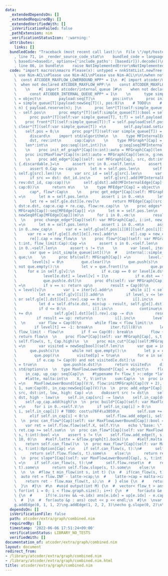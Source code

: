 ```yaml
---
data:
  _extendedDependsOn: []
  _extendedRequiredBy: []
  _extendedVerifiedWith: []
  _isVerificationFailed: false
  _pathExtension: nim
  _verificationStatusIcon: ':warning:'
  attributes:
    links: []
  bundledCode: "Traceback (most recent call last):\n  File \"/opt/hostedtoolcache/Python/3.10.5/x64/lib/python3.10/site-packages/onlinejudge_verify/documentation/build.py\"\
    , line 71, in _render_source_code_stat\n    bundled_code = language.bundle(stat.path,\
    \ basedir=basedir, options={'include_paths': [basedir]}).decode()\n  File \"/opt/hostedtoolcache/Python/3.10.5/x64/lib/python3.10/site-packages/onlinejudge_verify/languages/nim.py\"\
    , line 86, in bundle\n    raise NotImplementedError\nNotImplementedError\n"
  code: "import macros\nmacro Please(x): untyped = nnkStmtList.newTree()\n\nPlease\
    \ use Nim-ACL\nPlease use Nim-ACL\nPlease use Nim-ACL\n\n\nwhen not declared ATCODER_MAXFLOW_LOWERBOUND_HPP:\n\
    \  const ATCODER_MAXFLOW_LOWERBOUND_HPP* = 1\n  #[ import atcoder/maxflow ]#\n\
    \  when not declared ATCODER_MAXFLOW_HPP:\n    const ATCODER_MAXFLOW_HPP* = 1\n\
    \    \n    #[ import atcoder/internal_queue ]#\n    when not declared ATCODER_INTERNAL_QUEUE_HPP:\n\
    \      const ATCODER_INTERNAL_QUEUE_HPP* = 1\n    \n      type simple_queue[T]\
    \ = object\n        payload:seq[T]\n        pos:int\n      proc init_simple_queue*[T]():auto\
    \ = simple_queue[T](payload:newSeq[T](), pos:0)\n    # TODO\n    #      void reserve(int\
    \ n) { payload.reserve(n); }\n      proc len*[T](self:simple_queue[T]):int = self.payload.len\
    \ - self.pos\n      proc empty*[T](self:simple_queue[T]):bool = self.pos == self.payload.len\n\
    \      proc push*[T](self:var simple_queue[T], t:T) = self.payload.add(t)\n  \
    \    proc front*[T](self:simple_queue[T]):T = self.payload[self.pos]\n      proc\
    \ clear*[T](self:var simple_queue[T]) =\n        self.payload.setLen(0)\n    \
    \    self.pos = 0;\n      proc pop*[T](self:var simple_queue[T]) = self.pos.inc\n\
    \      discard\n    import std/algorithm\n  \n    type MFInternalEdge[Cap] = object\n\
    \      dst, rev:int\n      cap:Cap\n    \n    type MFGraph*[Cap] = object\n  \
    \    len*:int\n      pos:seq[(int,int)]\n      g:seq[seq[MFInternalEdge[Cap]]]\n\
    \    \n    proc init_mf_graph*[Cap](n:int):auto = MFGraph[Cap](len:n, g:newSeq[seq[MFInternalEdge[Cap]]](n))\n\
    \    proc initMaxFlow*[Cap](n:int):auto = MFGraph[Cap](len:n, g:newSeq[seq[MFInternalEdge[Cap]]](n))\n\
    \    \n    proc add_edge*[Cap](self: var MFGraph[Cap], src, dst:int, cap:Cap):int\
    \ {.discardable.}=\n      assert src in 0..<self.len\n      assert dst in 0..<self.len\n\
    \      assert 0.Cap <= cap\n      let m = self.pos.len\n      self.pos.add((src,\
    \ self.g[src].len))\n      var src_id = self.g[src].len\n      var dst_id = self.g[dst].len\n\
    \      if src == dst: dst_id.inc\n      self.g[src].add(MFInternalEdge[Cap](dst:dst,\
    \ rev:dst_id, cap:cap))\n      self.g[dst].add(MFInternalEdge[Cap](dst:src, rev:src_id,\
    \ cap:0))\n      return m\n    \n    type MFEdge*[Cap] = object\n      src*, dst*:int\n\
    \      cap*, flow*:Cap\n    \n    proc get_edge*[Cap](self: MFGraph[Cap], i:int):MFEdge[Cap]\
    \ =\n      let m = self.pos.len\n      assert i in 0..<m\n      let e = self.g[self.pos[i][0]][self.pos[i][1]]\n\
    \      let re = self.g[e.dst][e.rev]\n      return MFEdge[Cap](src:self.pos[i][0],\
    \ dst:e.dst, cap:e.cap + re.cap, flow:re.cap)\n  \n    proc edges*[Cap](self:\
    \ MFGraph[Cap]):seq[MFEdge[Cap]] =\n      let m = self.pos.len\n      result =\
    \ newSeqOfCap[MFEdge[Cap]](m)\n      for i in 0..<m:\n        result.add(self.get_edge(i))\n\
    \  \n    proc change_edge*[Cap](self: var MFGraph[Cap], i:int, new_cap, new_flow:Cap)\
    \ =\n      let m = self.pos.len\n      assert i in 0..<m\n      assert new_flow\
    \ in 0..new_cap\n      var e = self.g[self.pos[i][0]][self.pos[i][1]].addr\n \
    \     var re = self.g[e[].dst][e[].rev].addr\n      e[].cap = new_cap - new_flow\n\
    \      re[].cap = new_flow\n  \n    proc flow*[Cap](self: var MFGraph[Cap], s,\
    \ t:int, flow_limit:Cap):Cap =\n      assert s in 0..<self.len\n      assert t\
    \ in 0..<self.len\n      assert s != t\n    \n      var level, iter = newSeq[int](self.len)\n\
    \      var que = init_simple_queue[int]()\n  #    internal::simple_queue<int>\
    \ que;\n    \n      proc bfs(self: MFGraph[Cap]) =\n        level.fill(-1)\n \
    \       level[s] = 0\n        que.clear()\n        que.push(s)\n        while\
    \ not que.empty():\n          let v = que.front()\n          que.pop()\n     \
    \     for e in self.g[v]:\n            if e.cap == 0 or level[e.dst] >= 0: continue\n\
    \            level[e.dst] = level[v] + 1\n            if e.dst == t: return\n\
    \            que.push(e.dst)\n      proc dfs(self: var MFGraph[Cap], v:int, up:Cap):Cap\
    \ =\n        if v == s: return up\n        result = Cap(0)\n        let level_v\
    \ = level[v]\n        var i = iter[v].addr\n        while i[] < self.g[v].len:\n\
    \          let e = self.g[v][i[]].addr\n          if level_v <= level[e[].dst]\
    \ or self.g[e[].dst][e[].rev].cap == 0:\n            i[].inc\n            continue\n\
    \          let d = self.dfs(e.dst, min(up - result, self.g[e[].dst][e[].rev].cap))\n\
    \          if d <= 0:\n            i[].inc\n            continue\n          self.g[v][i[]].cap\
    \ += d\n          self.g[e[].dst][e[].rev].cap -= d\n          result += d\n \
    \         if result == up: return\n          i[].inc\n        level[v] = self.len\n\
    \  \n      var flow = Cap(0)\n      while flow < flow_limit:\n        self.bfs()\n\
    \        if level[t] == -1: break\n        iter.fill(0)\n        let f = self.dfs(t,\
    \ flow_limit - flow)\n        if f == Cap(0): break\n        flow += f\n     \
    \ return flow\n  \n    proc flow*[Cap](self: var MFGraph[Cap], s,t:int):auto =\
    \ self.flow(s, t, Cap.high)\n  \n    proc min_cut*[Cap](self:MFGraph[Cap], s:int):seq[bool]\
    \ =\n      var visited = newSeq[bool](self.len)\n      var que = init_simple_queue[int]()\n\
    \      que.push(s)\n      while not que.empty():\n        let p = que.front()\n\
    \        que.pop()\n        visited[p] = true\n        for e in self.g[p]:\n \
    \         if e.cap != Cap(0) and not visited[e.dst]:\n            visited[e.dst]\
    \ = true\n            que.push(e.dst)\n      return visited\n    discard\n  import\
    \ std/options\n  \n  type MaxFlowLowerBound*[Cap] = object\n    flow: MFGraph[Cap]\n\
    \    in_cap, up_cap: seq[Cap]\n    #typename F< flow_t >::edge *latte, *malta;\n\
    \    #latte, malta:int\n    X, Y, V:int\n    sum:Cap\n  \n  proc initMaxFlowLowerBound*[Cap](V:int):MaxFlowLowerBound[Cap]\
    \ =\n    MaxFlowLowerBound[Cap](V:V, flow:initMFGraph[Cap](V + 2), X:V, Y:V +\
    \ 1, sum:Cap(0), in_cap:newSeq[Cap](V))\n  \n  proc add_edge*[Cap](self: var MaxFlowLowerBound[Cap],\
    \ src, dst:int, low, high: Cap) =\n    doAssert src != dst\n    self.flow.add_edge(src,\
    \ dst, high - low)\n    self.in_cap[src] -= low\n    self.in_cap[dst] += low\n\
    \    self.up_cap.add(high)\n  \n  proc build*[Cap](self: var MaxFlowLowerBound[Cap])\
    \ =\n    for i in 0..<self.V:\n      if self.in_cap[i] > 0:\n        self.flow.add_edge(self.X,\
    \ i, self.in_cap[i]) # TODO: cost\u76F4\u3059\n        self.sum += self.in_cap[i]\n\
    \      elif self.in_cap[i] < 0:\n        self.flow.add_edge(i, self.Y, -self.in_cap[i])\n\
    \  \n  proc can_flow*[Cap](self: var MaxFlowLowerBound[Cap]):bool =\n    self.build()\n\
    \    var ret = self.flow.flow(self.X, self.Y)\n    echo \"base: \", ret\n    return\
    \ ret.cap >= self.sum\n  \n  proc can_flow*[Cap](self: var MaxFlowLowerBound[Cap],\
    \ s, t:int):bool =\n    assert s != t\n    self.flow.add_edge(t, s, Cap.high div\
    \ 10, 0)\n    #self.latte = &flow.graph[t].back()\n    #self.malta = &flow.graph[s].back()\n\
    \    return self.can_flow()\n  \n  proc max_flow*[Cap](self: var MaxFlowLowerBound[Cap],\
    \ s, t:int):Option[Cap] =\n    if self.can_flow(s, t):\n#      self.flow.reset\n\
    \      return self.flow.flow(s, t).some\n    else:\n      return result.T.none\n\
    \  \n  proc slope*[Cap](self: var MaxFlowLowerBound[Cap], s, t:int):Option[seq[Cap]]\
    \ =\n    if self.can_flow(s, t):\n#      self.flow.reset\n  #    return self.flow.slope(s,\
    \ t).some\n      return self.flow.slope(s, t).some\n    else:\n      return result.T.none\n\
    \  \n  \n  #flow_t min_flow(int s, int t) {\n  #  if(can_flow(s, t)) {\n  #  \
    \  auto ret = flow.INF - latte->cap;\n  #    latte->cap = malta->cap = 0;\n  #\
    \    return ret - flow.max_flow(t, s);\n  #  } else {\n  #    return -1;\n  #\
    \  }\n  #}\n  #\n  #void output(int M) {\n  #  vector< flow_t > ans(M);\n  # \
    \ for(int i = 0; i < flow.graph.size(); i++) {\n  #    for(auto &e : flow.graph[i])\
    \ {\n  #      if(!e.isrev && ~e.idx) ans[e.idx] = up[e.idx] - e.cap;\n  #    }\n\
    \  #  }\n  #  for(auto &p : ans) cout << p << endl;\n  #}\n  \nvar g = initMaxFlowLowerBound[int](3)\n\
    g.addEdge(0, 1, 1, 2)\ng.addEdge(1, 2, 2, 3)\necho g.slope(0, 2)\n\n"
  dependsOn: []
  isVerificationFile: false
  path: atcoder/extra/graph/combined.nim
  requiredBy: []
  timestamp: '2022-06-06 17:51:24+09:00'
  verificationStatus: LIBRARY_NO_TESTS
  verifiedWith: []
documentation_of: atcoder/extra/graph/combined.nim
layout: document
redirect_from:
- /library/atcoder/extra/graph/combined.nim
- /library/atcoder/extra/graph/combined.nim.html
title: atcoder/extra/graph/combined.nim
---
```

